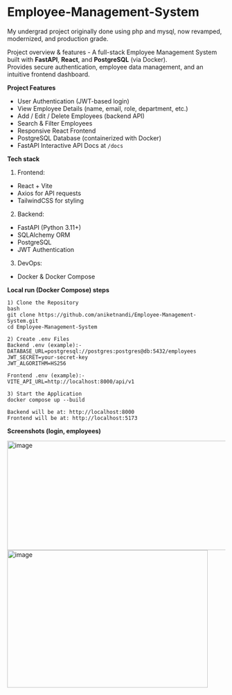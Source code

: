 # Employee-Management-System
My undergrad project originally done using php and mysql, now revamped, modernized, and production grade.

Project overview & features - A full-stack Employee Management System built with **FastAPI**, **React**, and **PostgreSQL** (via Docker).  
Provides secure authentication, employee data management, and an intuitive frontend dashboard.

**Project Features**
- User Authentication (JWT-based login)
- View Employee Details (name, email, role, department, etc.)
- Add / Edit / Delete Employees (backend API)
- Search & Filter Employees
- Responsive React Frontend
- PostgreSQL Database (containerized with Docker)
- FastAPI Interactive API Docs at `/docs`

**Tech stack**
1) Frontend:
- React + Vite
- Axios for API requests
- TailwindCSS for styling

2) Backend:
- FastAPI (Python 3.11+)
- SQLAlchemy ORM
- PostgreSQL
- JWT Authentication

3) DevOps:
- Docker & Docker Compose

**Local run (Docker Compose) steps**
```
1️) Clone the Repository
bash
git clone https://github.com/aniketnandi/Employee-Management-System.git
cd Employee-Management-System

2) Create .env Files
Backend .env (example):-
DATABASE_URL=postgresql://postgres:postgres@db:5432/employees
JWT_SECRET=your-secret-key
JWT_ALGORITHM=HS256

Frontend .env (example):-
VITE_API_URL=http://localhost:8000/api/v1

3) Start the Application
docker compose up --build

Backend will be at: http://localhost:8000
Frontend will be at: http://localhost:5173
```

**Screenshots (login, employees)**

<img width="561" height="252" alt="image" src="https://github.com/user-attachments/assets/4a153356-a612-4c42-ac1f-f7f00a2307c8" />
<img width="463" height="317" alt="image" src="https://github.com/user-attachments/assets/5d54a2f2-db09-4cac-84d7-c929581cad07" />


